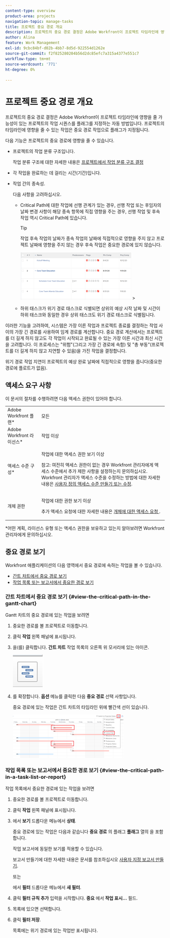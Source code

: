 ```yaml
---
content-type: overview
product-area: projects
navigation-topic: manage-tasks
title: 프로젝트 중요 경로 개요
description: 프로젝트의 중요 경로 결정은 Adobe Workfront이 프로젝트 타임라인에 영향을 줄 가능성이 있는 프로젝트의 작업 시퀀스를 플래그를 지정하는 자동 방법입니다. 프로젝트의 타임라인에 영향을 줄 수 있는 작업은 중요 경로 작업으로 플래그가 지정됩니다.
author: Alina
feature: Work Management
exl-id: 9cbc84bf-d02b-4bb7-8d5d-922554d1262e
source-git-commit: f2f825280204b56d2dc85efc7a315a4377e551c7
workflow-type: tm+mt
source-wordcount: '771'
ht-degree: 0%

---
```


# 프로젝트 중요 경로 개요

프로젝트의 중요 경로 결정은 Adobe Workfront이 프로젝트 타임라인에 영향을 줄 가능성이 있는 프로젝트의 작업 시퀀스를 플래그를 지정하는 자동 방법입니다. 프로젝트의 타임라인에 영향을 줄 수 있는 작업은 중요 경로 작업으로 플래그가 지정됩니다.

다음 기능은 프로젝트의 중요 경로에 영향을 줄 수 있습니다.

* 프로젝트의 작업 분류 구조입니다.

   작업 분류 구조에 대한 자세한 내용은 [프로젝트에서 작업 분류 구조 결정](../../../manage-work/projects/planning-a-project/determine-project-work-breakdown-structure.md)

* 각 작업을 완료하는 데 걸리는 시간(기간)입니다.
* 작업 간의 종속성.

   다음 사항을 고려하십시오.

   * Critical Path에 대한 작업에 선행 관계가 있는 경우, 선행 작업 또는 후임자의 날짜 변경 사항이 해당 종속 항목에 직접 영향을 주는 경우, 선행 작업 및 후속 작업 역시 Critical Path에 있습니다.

      >[!TIP]
      >
      >작업 후속 작업의 날짜가 종속 작업의 날짜에 직접적으로 영향을 주지 않고 프로젝트 날짜에 영향을 주지 않는 경우 후속 작업은 중요한 경로에 있지 않습니다.
      >
      >
      >![](assets/successor-not-on-critical-path-350x150.png)     >

   * 하위 태스크가 위기 경로 태스크로 식별되면 상위의 예상 시작 날짜 및 시간이 하위 태스크와 동일한 경우 상위 태스크도 위기 경로 태스크로 식별됩니다.

이러한 기능을 고려하여, 시스템은 가장 이른 작업과 프로젝트 종료를 결정하는 작업 사이의 가장 긴 경로를 사용하여 임계 경로를 계산합니다. 중요 경로 계산에서는 프로젝트를 더 길게 하지 않고도 각 작업이 시작되고 완료될 수 있는 가장 이른 시간과 최신 시간을 고려합니다. 이 프로세스는 &quot;위험&quot;(그리고 가장 긴 경로에 속함) 및 &quot;총 부동&quot;(프로젝트를 더 길게 하지 않고 지연할 수 있음)을 가진 작업을 결정합니다.

위기 경로 작업 지연이 프로젝트의 예상 완료 날짜에 직접적으로 영향을 줍니다(중요한 경로에 플로트가 없음).

## 액세스 요구 사항

이 문서의 절차를 수행하려면 다음 액세스 권한이 있어야 합니다.

<table style="table-layout:auto"> 
 <col> 
 <col> 
 <tbody> 
  <tr> 
   <td role="rowheader">Adobe Workfront 플랜*</td> 
   <td> <p>모든</p> </td> 
  </tr> 
  <tr> 
   <td role="rowheader">Adobe Workfront 라이선스*</td> 
   <td> <p>작업 이상</p> </td> 
  </tr> 
  <tr> 
   <td role="rowheader">액세스 수준 구성*</td> 
   <td> <p>작업에 대한 액세스 권한 보기 이상</p> <p>참고: 여전히 액세스 권한이 없는 경우 Workfront 관리자에게 액세스 수준에서 추가 제한 사항을 설정하는지 문의하십시오. Workfront 관리자가 액세스 수준을 수정하는 방법에 대한 자세한 내용은 <a href="../../../administration-and-setup/add-users/configure-and-grant-access/create-modify-access-levels.md" class="MCXref xref">사용자 정의 액세스 수준 만들기 또는 수정</a>.</p> </td> 
  </tr> 
  <tr> 
   <td role="rowheader">개체 권한</td> 
   <td> <p>작업에 대한 권한 보기 이상 </p> <p>추가 액세스 요청에 대한 자세한 내용은 <a href="../../../workfront-basics/grant-and-request-access-to-objects/request-access.md" class="MCXref xref">개체에 대한 액세스 요청 </a>.</p> </td> 
  </tr> 
 </tbody> 
</table>

&#42;어떤 계획, 라이선스 유형 또는 액세스 권한을 보유하고 있는지 알아보려면 Workfront 관리자에게 문의하십시오.

## 중요 경로 보기

Workfront 애플리케이션의 다음 영역에서 중요 경로에 속하는 작업을 볼 수 있습니다.

* [간트 차트에서 중요 경로 보기](#view-the-critical-path-in-the-gantt-chart)
* [작업 목록 또는 보고서에서 중요한 경로 보기](#view-the-critical-path-in-a-task-list-or-report)

### 간트 차트에서 중요 경로 보기 {#view-the-critical-path-in-the-gantt-chart}

Gantt 차트의 중요 경로에 있는 작업을 보려면

1. 중요한 경로를 볼 프로젝트로 이동합니다.
1. 클릭 **작업** 왼쪽 패널에 표시됩니다.
1. 을(를) 클릭합니다. **간트 차트** 작업 목록의 오른쪽 위 모서리에 있는 아이콘.

   ![gantt_chart_icon__1_.png](assets/gantt-chart-icon--1-.png)

1. 를 확장합니다. **옵션** 메뉴를 클릭한 다음 **중요 경로** 선택 사항입니다.

   중요 경로에 있는 작업은 간트 차트의 타임라인 위에 빨간색 선이 있습니다.

   ![metric_path_on_gantt__1_.png](assets/crtitical-path-on-gantt--1--350x137.png)

### 작업 목록 또는 보고서에서 중요한 경로 보기 {#view-the-critical-path-in-a-task-list-or-report}

작업 목록에서 중요한 경로에 있는 작업을 보려면

1. 중요한 경로를 볼 프로젝트로 이동합니다.
1. 클릭 **작업** 왼쪽 패널에 표시됩니다.
1. 에서 **보기** 드롭다운 메뉴에서 **상태**.

   중요 경로에 있는 작업은 다음과 같습니다 **중요 경로** 의 플래그 **플래그** 열의 을 포함합니다.

   작업 보고서에 동일한 보기를 적용할 수 있습니다.

   보고서 만들기에 대한 자세한 내용은 문서를 참조하십시오 [사용자 지정 보고서 만들기](../../../reports-and-dashboards/reports/creating-and-managing-reports/create-custom-report.md).

   또는

   에서 **필터** 드롭다운 메뉴에서 **새 필터**.

1. 클릭 **필터 규칙 추가** 입력을 시작합니다. **중요** 에서 **작업 표시...** 필드.

1. 목록에 있으면 선택합니다.
1. 클릭 **필터 저장**.

   목록에는 위기 경로에 있는 작업만 표시됩니다.
